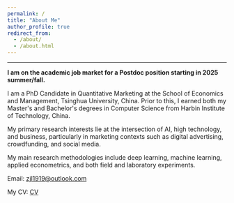 ```yaml
---
permalink: /
title: "About Me"
author_profile: true
redirect_from: 
  - /about/
  - /about.html
---
```

---
**I am on the academic job market for a Postdoc position starting in 2025 summer/fall.**

I am a PhD Candidate in Quantitative Marketing at the School of Economics and Management, Tsinghua University, China. Prior to this, I earned both my Master's and Bachelor's degrees in Computer Science from Harbin Institute of Technology, China.

My primary research interests lie at the intersection of AI, high technology, and business, particularly in marketing contexts such as digital advertising, crowdfunding, and social media.

My main research methodologies include deep learning, machine learning, applied econometrics, and both field and laboratory experiments. 

Email: [zjl1919@outlook.com](mailto:zjl1919@outlook.com)

My CV: [CV](https://docs.google.com/gview?url=https://github.com/zhangjlthu/jinglong.github.io/raw/master/files/CV_JinglongZhang_202405.pdf&embedded=true
)

